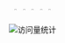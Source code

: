 <div style="display: flex; justify-content: center;">
<p align="center">
  <img src="https://raw.githubusercontent.com/Tarikul-Islam-Anik/Animated-Fluent-Emojis/master/Emojis/Smilies/Face%20with%20Tongue.png" width="10%" />
  <img src="https://raw.githubusercontent.com/Tarikul-Islam-Anik/Animated-Fluent-Emojis/master/Emojis/Smilies/Face%20with%20Spiral%20Eyes.png" width="10%" />
  <img src="https://raw.githubusercontent.com/Tarikul-Islam-Anik/Animated-Fluent-Emojis/master/Emojis/Smilies/Relieved%20Face.png" width="10%" />
  <img src="https://raw.githubusercontent.com/Tarikul-Islam-Anik/Animated-Fluent-Emojis/master/Emojis/Smilies/Astonished%20Face.png" width="10%" />
  <img src="https://raw.githubusercontent.com/Tarikul-Islam-Anik/Animated-Fluent-Emojis/master/Emojis/Smilies/Beaming%20Face%20with%20Smiling%20Eyes.png" width="10%" />
</p>
</div>

<div align="center">
  <!-- visitor statistics logo 访客数统计徽标 -->
  <img src="https://komarev.com/ghpvc/?username=nuyoahwjl&label=Views&color=0e75b6&style=flat" alt="访问量统计" />
</div>







<!--
<p align="center">
<img src="https://github.com/Nuyoahwjl/Nuyoahwjl/blob/528a4720c8f9ae8a024f9648f46c2225cbddc3bb/header_.png" width="8500" />
</p>
-->
<!--
<div style="display: flex; justify-content: center;">
<p align="center">
  <img src="https://raw.githubusercontent.com/Tarikul-Islam-Anik/Animated-Fluent-Emojis/master/Emojis/Smilies/Face%20with%20Tongue.png" width="10%" />
  <img src="https://raw.githubusercontent.com/Tarikul-Islam-Anik/Animated-Fluent-Emojis/master/Emojis/Smilies/Face%20with%20Spiral%20Eyes.png" width="10%" />
  <img src="https://raw.githubusercontent.com/Tarikul-Islam-Anik/Animated-Fluent-Emojis/master/Emojis/Smilies/Relieved%20Face.png" width="10%" />
  <img src="https://raw.githubusercontent.com/Tarikul-Islam-Anik/Animated-Fluent-Emojis/master/Emojis/Smilies/Astonished%20Face.png" width="10%" />
  <img src="https://raw.githubusercontent.com/Tarikul-Islam-Anik/Animated-Fluent-Emojis/master/Emojis/Smilies/Beaming%20Face%20with%20Smiling%20Eyes.png" width="10%" />
</p>
</div>
-->
<!-- theme:radical flat-->
<!--
<p align="center">
	<a href="https://github.com/ryo-ma/github-profile-trophy" title="Go to Source">
      	<img align="center" width=100% src="https://github-profile-trophy.vercel.app/?username=nuyoahwjl&theme=merko&row=1&column=7&margin-h=15&margin-w=5&no-bg=true" width="1000" alt="TROPHY" />
   	</a>
</p>
-->
<!--
<picture> 标签用于根据条件展示不同的图像。
<source> 标签定义了在不同情况下加载的图片资源。例如：
media="(prefers-color-scheme: dark)" 意味着当用户设备设置为暗色模式时，加载profile-night-green.svg图片。
media="(prefers-color-scheme: light)" 则在亮色模式下加载profile-south-season-animate.svg图片。
<img> 标签则是默认的图片展示，用于未指定的情况或浏览器不支持 <picture> 标签时使用。
-->
<!--
<p align="center">
	<table>
		<tr>
		<td align="center">
			<picture>
			<source media="(prefers-color-scheme: dark)"  srcset="https://raw.githubusercontent.com/Nuyoahwjl/Nuyoahwjl/output-3d-contrib/profile-night-green.svg" />
			<source media="(prefers-color-scheme: light)" srcset="https://raw.githubusercontent.com/Nuyoahwjl/Nuyoahwjl/output-3d-contrib/profile-south-season-animate.svg" />
			<img alt="github profile contributions chart" src="https://raw.githubusercontent.com/Nuyoahwjl/Nuyoahwjl/output-3d-contrib/profile-south-season-animate.svg" width="1000" />
			</picture>
		</td>
		</tr>
	</table>
</p>
-->
<!--
<p align="center">
<table>
	<tr>
	<td align="center">
		<img src="https://raw.githubusercontent.com/Nuyoahwjl/Nuyoahwjl/output/github-contribution-grid-snake.svg" width="1000" />
	</td>
	</tr>
</table>
</p>
-->
<!--
<p align="center">
	<table>
	<tr>
		<td align="left">
		<a href="https://myoctocat.com">
			<img src="./cat.png" alt="Octocat" width="400" />
		</a>
		</td>
		<td align="right">
		<a href="https://streak-stats.demolab.com">
			<img src="https://streak-stats.demolab.com?user=nuyoahwjl&theme=shadow-blue&hide_border=true&no_bg=true" alt="GitHub Streak" width="600" />
		</a>
		<br>
		<a href="https://dday-widget.minung.dev">
    			<img src="https://dday-widget.minung.dev/widget?text=New%20Year%20%F0%9F%99%82&date=2025-01-01&startDate=2024-01-01&theme=theme2" alt="dday-widget.svg" width="600" />
  		</a>
		</td>
		</tr>
	</table>
</p>
-->
<!-- 访客数统计徽标
<div align="center">
	<img src="https://komarev.com/ghpvc/?username=nuyoahwjl&label=Views&color=0e75b6&style=flat" alt="访问量统计" />
</div>
-->











<!--
<a href="https://github.com/anuraghazra/github-readme-stats">
			<img src="https://github-readme-stats.vercel.app/api?username=nuyoahwjl&show_icons=true&hide=issues,contribs&hide_title=true&hide_border=true&rank_icon=github&theme=transparent" width="600" />
</a>
-->

<!--
[![Nuyoahwjl's github activity graph](https://github-readme-activity-graph.vercel.app/graph?username=Nuyoahwjl&days=20&hide_title=true&area=true&hide_border=true&theme=github-compact&bg_color=#00000000)](https://github.com/ashutosh00710/github-readme-activity-graph)
-->

<!--
        <a href="https://github.com/anuraghazra/github-readme-stats">
<img 
src="https://github-readme-stats.vercel.app/api/top-langs/?username=Nuyoahwjl&theme=github-compact&hide_progress=false&layout=compact&hide_title=true&langs_count=8" alt="Top Languages" width="700"/>
        </a>
	<br>
-->

<!--
```
█████████████████████████████████████████████████████████  ██╗  ██╗███████╗██╗     ██╗      ██████╗
█████████████████████████████████████████████████████████  ██║  ██║██╔════╝██║     ██║     ██╔═══██╗
████████████████████████████████`.        ╙██████████████  ███████║█████╗  ██║     ██║     ██║   ██║
█████████████████████████████▀  ¿▓▓▓▓▓▓▓▓▄/ "████████████  ██╔══██║██╔══╝  ██║     ██║     ██║   ██║
███████████████████████████▀.  ▓▓▓▓▓▓▓▓▓▓▓▓   ▐██████████  ██║  ██║███████╗███████╗███████╗╚██████╔╝▄█╗
███████████████████████████ `  ▓▓▓▓▓▓▓▓▓▓▓▓  ` ██████████  ╚═╝  ╚═╝╚══════╝╚══════╝╚══════╝ ╚═════╝ ╚═╝
███████████████████████████ `  ▓▓▓▓▓▓▓▓▓▓▓▓   ▄██████████
▀███████████████████████████▌  ▀▀▓▓▓▓▓▓▓▌╓╖. ████████████  ███╗   ██╗██╗ ██████╗███████╗  ████████╗ ██████╗
█▄▀███████████████████████████▄ ╩╦╙▀▀▀▀▀ ╣`,█████████████  ████╗  ██║██║██╔════╝██╔════╝  ╚══██╔══╝██╔═══██╗
▄▀█▄╙██████████████████▀▀▀▀█████▄▄ .... ,▄███████▀███████  ██╔██╗ ██║██║██║     █████╗       ██║   ██║   ██║
██▄▀█▄╙██████████████▀  ╪╢%╦══~╓,└ ╚▒▒▒ ╙▀|,╓╓═╤H   ▀████  ██║╚██╗██║██║██║     ██╔══╝       ██║   ██║   ██║
█▀▀▀-▀█▌▄▀██████████   ║▒▒▒▒▒▒▒▒▒▒╢╦ ╘ -╣▒▒▒▒▒▒▒▒▒╢╕   ▀█  ██║ ╚████║██║╚██████╗███████╗     ██║   ╚██████╔╝
██▄▀██└║▄▄▄█████████▄          ═╕╕╕╕╕═╕═══════       ▄▄▄▄  ╚═╝  ╚═══╝╚═╝ ╚═════╝╚══════╝     ╚═╝    ╚═════╝
███▄▀█▌║███  ██████▌         ╕   ╩▒▒▒▒▒▒▒▒▒Ñ          ███
█████▌Ö▓▌   ▀████████`╔▒▒╣ █ ▒▒m   ╚▒╢▒▒▒╩ -╣▒ ▌ ▒▒▒ ████  ███╗   ███╗███████╗███████╗████████╗  ██╗   ██╗ ██████╗ ██╗   ██╗
███ -"" ∞╙,▀.╙▀█████╜ ▒▒▒ ▄█ Ñ   -   S.  ═▒▒▒▒ █ ║▒▒╕└███  ████╗ ████║██╔════╝██╔════╝╚══██╔══╝  ╚██╗ ██╔╝██╔═══██╗██║   ██║
█████▄ -«   ∞▄.▀",╓═     ╒██   ═╣▒▒ `Ñ╛        █▌ ▒▒▒ ███  ██╔████╔██║█████╗  █████╗     ██║      ╚████╔╝ ██║   ██║██║   ██║
██████▌ º     ╤╣▒╣╩^",▄▄███▀  ▒▒╣"     ''''''' ▀▀     `██  ██║╚██╔╝██║██╔══╝  ██╔══╝     ██║       ╚██╔╝  ██║   ██║██║   ██║
██████  ▌       ▄▄████████─         ---------    L'▒▒▒ ██  ██║ ╚═╝ ██║███████╗███████╗   ██║        ██║   ╚██████╔╝╚██████╔╝
▀▀▀▀▀▀▀▀▀▀-     ▀▀▀▀▀▀▀▀▀▀       '╧╧╧╧╧╧╧╧╧`     ╚ ╧╧╧- ▀  ╚═╝     ╚═╝╚══════╝╚══════╝   ╚═╝        ╚═╝    ╚═════╝  ╚═════╝
```
-->

<!--
<div align=center>
  <a href="https://github-profile-summary-cards.vercel.app/demo" >
      <img align="center" src="http://github-profile-summary-cards.vercel.app/api/cards/profile-details?username=Nuyoahwjl&theme=github"  />
    </a>
</div>
-->

<!--
 [![Typing SVG](https://readme-typing-svg.herokuapp.com?color=000000FF&center=true&vCenter=true&width=600&lines=Hi+there+👋,+I+am+Jiale+Wang.;+Welcome+to+My+Profile!;Always+learning+new+things.+;)](https://git.io/typing-svg)
-->

<!--
 <div align="center">
	<br>
	<img src="https://raw.githubusercontent.com/Aniket965/Aniket965/master/pacman.svg?sanitize=true" width="200" height="200">
</div>
-->

<!--
## **👋 Hi, there:**
- [x] **🌱 I’m currently studying CS at HUST.**
- [x] **😆 Record the learning process of a novice from zero to one.**
- [x] **💥 I look forward to getting acquainted with more people.**
- [x] **📌 Wechat: ww000000001_**
## **😍 Top languages:**
![Top Langs](https://github-readme-stats.vercel.app/api/top-langs/?username=Nuyoahwjl&theme=github-compact&hide_progress=true&langs_count=6&hide=TeX)
## **💻 I'm using:**
[![I mostly use](https://skillicons.dev/icons?i=c,cpp,java,py,md,html,vscode,pycharm,clion,androidstudio,github,stackoverflow,instagram,twitter,)](https://skillicons.dev)
-->

<!--
<p align="center"><img src="https://github-readme-stats.vercel.app/api?username=nuyoahwjl&show_icons=true&locale=en" alt="nuyoahwjl" /></p>
-->

<!--
<p align-"center">
<a href="https://quira.sh?utm_source=widgets&utm_campaign=nuyoahwjl">
<img src="https://stats.quira.sh/nuyoahwjl/languages-over-time?theme=dark" alt="nuyoahwjl's GitHub | Languages Over Time" />
</a>
</p>
-->

<!--
[![Nuyoahwjl's GitHub | Languages](https://stats.quira.sh/Nuyoahwjl/languages-over-time?theme=light)](https://quira.sh?utm_source=widgets&utm_campaign=Nuyoahwjl)
-->

<!--
<p align="center">
<a href="https://next.ossinsight.io/widgets/official/compose-user-dashboard-stats?user_id=142413924" target="_blank">
  <img src="https://next.ossinsight.io/widgets/official/compose-user-dashboard-stats/thumbnail.png?user_id=142413924&image_size=auto&color_scheme=light" width="770" height="auto" alt="Dashboard stats of @Nuyoahwjl">
</a>
</p>
-->
